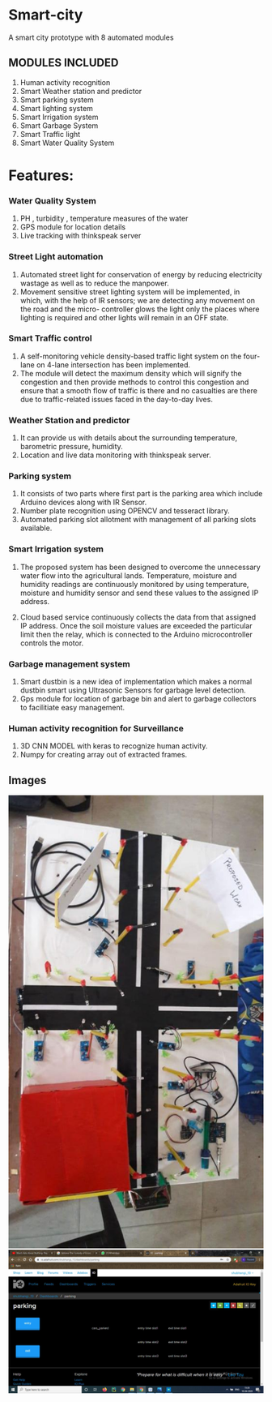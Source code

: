 # Smart-city
A smart city prototype with 8 automated modules 
## MODULES INCLUDED
1. Human activity recognition
2. Smart Weather station and predictor
3. Smart parking system 
4. Smart lighting system
5. Smart Irrigation system
6. Smart Garbage System
7. Smart Traffic light 
8. Smart Water Quality System

# Features:
### Water Quality System
 1. PH , turbidity , temperature measures of the water 
 2. GPS module for location details
 3. Live tracking with thinkspeak server

### Street Light automation
1. Automated street light for conservation of
energy by reducing electricity wastage as well as to reduce the manpower.
2. Movement sensitive street lighting system will be implemented, in which,
with the help of IR sensors; we are detecting any movement on the road and the micro-
controller glows the light only the places where lighting is required and other lights will
remain in an OFF state.

### Smart Traffic control 
1. A self-monitoring vehicle density-based traffic light system on the four-
lane on 4-lane intersection has been implemented.
2. The module will detect the maximum density which will signify the congestion and then
provide methods to control this congestion and ensure that a smooth flow of traffic is
there and no casualties are there due to traffic-related issues faced in the day-to-day lives.

### Weather Station and predictor
1. It can provide us with details about the surrounding temperature, barometric pressure, humidity.
2. Location and live data monitoring with thinkspeak server.
### Parking system 
1. It consists of two parts where first part is the parking area which include
Arduino devices along with IR Sensor.
2. Number plate recognition using OPENCV and tesseract library.
3. Automated parking slot allotment with management of all parking slots available.

### Smart Irrigation system
1. The proposed system has been designed to overcome the unnecessary water flow into the
agricultural lands. Temperature, moisture and humidity readings are continuously monitored
by using temperature, moisture and humidity sensor and send these values to the assigned IP
address.

2. Cloud based service continuously collects the data from that assigned IP address. Once
the soil moisture values are exceeded the particular limit then the relay, which is connected to
the Arduino microcontroller controls the motor.

### Garbage management system
1. Smart dustbin is a new idea of implementation
which makes a normal dustbin smart using Ultrasonic Sensors for garbage level detection.
2. Gps module for location of garbage bin and alert to garbage collectors to facilitiate easy management.

### Human activity recognition for Surveillance
1. 3D CNN MODEL with keras to recognize human activity.
2. Numpy for creating array out of extracted frames.

## Images
![model](/images/model.jpg)
![parking](/images/parking.jpg)
